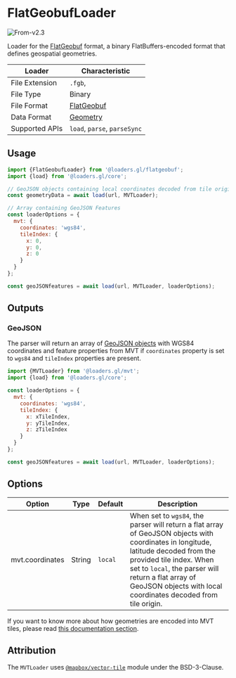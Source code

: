 # FlatGeobufLoader

<p class="badges">
  <img src="https://img.shields.io/badge/From-v2.3-blue.svg?style=flat-square" alt="From-v2.3" />
</p>

Loader for the [FlatGeobuf](https://bjornharrtell.github.io/flatgeobuf/) format, a binary FlatBuffers-encoded format that defines geospatial geometries.

| Loader         | Characteristic                                            |
| -------------- | --------------------------------------------------------- |
| File Extension | `.fgb`,                                                   |
| File Type      | Binary                                                    |
| File Format    | [FlatGeobuf](https://bjornharrtell.github.io/flatgeobuf/) |
| Data Format    | [Geometry](/docs/specifications/category-gis)             |
| Supported APIs | `load`, `parse`, `parseSync`                              |

## Usage

```js
import {FlatGeobufLoader} from '@loaders.gl/flatgeobuf';
import {load} from '@loaders.gl/core';

// GeoJSON objects containing local coordinates decoded from tile origin to a range of [0 - (bufferSize / tileExtent), 1 + (bufferSize / tileExtent)]
const geometryData = await load(url, MVTLoader);

// Array containing GeoJSON Features
const loaderOptions = {
  mvt: {
    coordinates: 'wgs84',
    tileIndex: {
      x: 0,
      y: 0,
      z: 0
    }
  }
};

const geoJSONfeatures = await load(url, MVTLoader, loaderOptions);
```

## Outputs

### GeoJSON

The parser will return an array of [GeoJSON objects](https://tools.ietf.org/html/rfc7946) with WGS84 coordinates and feature properties from MVT if `coordinates` property is set to `wgs84` and `tileIndex` properties are present.

```js
import {MVTLoader} from '@loaders.gl/mvt';
import {load} from '@loaders.gl/core';

const loaderOptions = {
  mvt: {
    coordinates: 'wgs84',
    tileIndex: {
      x: xTileIndex,
      y: yTileIndex,
      z: zTileIndex
    }
  }
};

const geoJSONfeatures = await load(url, MVTLoader, loaderOptions);
```

## Options

| Option          | Type   | Default | Description                                                                                                                                                                                                                                                                            |
| --------------- | ------ | ------- | -------------------------------------------------------------------------------------------------------------------------------------------------------------------------------------------------------------------------------------------------------------------------------------- |
| mvt.coordinates | String | `local` | When set to `wgs84`, the parser will return a flat array of GeoJSON objects with coordinates in longitude, latitude decoded from the provided tile index. When set to `local`, the parser will return a flat array of GeoJSON objects with local coordinates decoded from tile origin. |

If you want to know more about how geometries are encoded into MVT tiles, please read [this documentation section](https://docs.mapbox.com/vector-tiles/specification/#encoding-geometry).

## Attribution

The `MVTLoader` uses [`@mapbox/vector-tile`](https://github.com/mapbox/vector-tile-js) module under the BSD-3-Clause.
